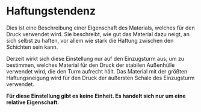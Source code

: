 Haftungstendenz
====
Dies ist eine Beschreibung einer Eigenschaft des Materials, welches für den Druck verwendet wird. Sie beschreibt, wie gut das Material dazu neigt, an sich selbst zu haften, vor allem wie stark die Haftung zwischen den Schichten sein kann.

Derzeit wirkt sich diese Einstellung nur auf den Einzugsturm aus, um zu bestimmen, welches Material für den Druck der stabilen Außenhülle verwendet wird, die den Turm aufrecht hält. Das Material mit der größten Haftungsneigung wird für den Druck der äußersten Schale des Einzugsturm verwendet.

**Für diese Einstellung gibt es keine Einheit. Es handelt sich nur um eine relative Eigenschaft.**